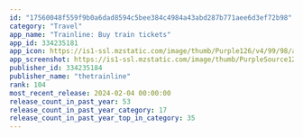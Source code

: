 ```yaml
---
id: "17560048f559f9b0a6dad8594c5bee384c4984a43abd287b771aee6d3ef72b98"
category: "Travel"
app_name: "Trainline: Buy train tickets"
app_id: 334235181
app_icon: https://is1-ssl.mzstatic.com/image/thumb/Purple126/v4/99/98/ad/9998adb7-244d-94cb-e198-fe58482a60c2/AppIcon-0-0-1x_U007emarketing-0-7-0-sRGB-85-220.png/1024x1024bb.png
app_screenshot: https://is1-ssl.mzstatic.com/image/thumb/PurpleSource126/v4/05/05/06/0505063b-304d-f0e0-6ae1-40233b910de1/d69e21a9-f739-488f-a792-1503040d532e_en-US_APP_IPHONE_65_1.jpg/1242x2688bb.png
publisher_id: 334235184
publisher_name: "thetrainline"
rank: 104
most_recent_release: 2024-02-04 00:00:00
release_count_in_past_year: 53
release_count_in_past_year_category: 17
release_count_in_past_year_top_in_category: 35
---
```

